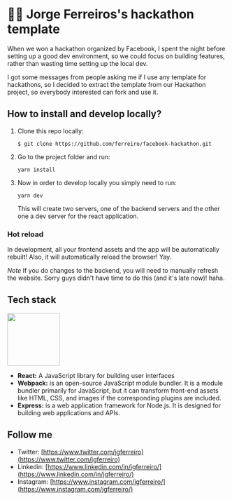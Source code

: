 #  👨‍🎤 Jorge Ferreiros's hackathon template

When we won a hackathon organized by Facebook, I spent the night before setting up a good dev environment, so we could focus on building features, rather than wasting time setting up the local dev.

I got some messages from people asking me if I use any template for hackathons, so I decided to extract the template from our Hackathon project, so everybody interested can fork and use it.

## How to install and develop locally?

1. Clone this repo locally:

    ```$ git clone https://github.com/ferreiro/facebook-hackathon.git```

2. Go to the project folder and run:

    ```yarn install```

3. Now in order to develop locally you simply need to run:

    ```yarn dev```
    
   This will create two servers, one of the backend servers and the other one a dev server for the react application.

### Hot reload

In development, all your frontend assets and the app will be automatically rebuilt! Also, it will automatically reload the browser! Yay.

*Note* If you do changes to the backend, you will need to manually refresh the website. Sorry guys didn't have time to do this (and it's late now)! haha.

## Tech stack

<img src="https://cdn-images-1.medium.com/max/1840/1*j8DELPVuI_w8045sxmHQsA.png" alt="" height="120px" />

* **React:** A JavaScript library for building user interfaces
* **Webpack:** is an open-source JavaScript module bundler. It is a module bundler primarily for JavaScript, but it can transform front-end assets like HTML, CSS, and images if the corresponding plugins are included. 
* **Express:** is a web application framework for Node.js. It is designed for building web applications and APIs.

## Follow me

* Twitter: [https://www.twitter.com/jgferreiro](https://www.twitter.com/jgferreiro)
* Linkedin: [https://www.linkedin.com/in/jgferreiro/](https://www.linkedin.com/in/jgferreiro/)
* Instagram: [https://www.instagram.com/jgferreiro/](https://www.instagram.com/jgferreiro/)

